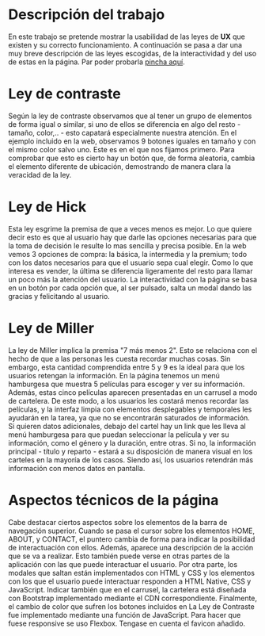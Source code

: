 # Descripción del trabajo
En este trabajo se pretende mostrar la usabilidad de las leyes de **UX** que existen y su correcto 
funcionamiento.
A continuación se pasa a dar una muy breve descripción de las leyes escogidas, de la interactividad 
y del uso de estas en la página.
Par poder probarla [pincha aquí](https://fjlespinha.github.io/T4.1DevDoc_UX-UI-Accesibilidad-Inclusividad/).
# Ley de contraste
Según la ley de contraste observamos que al tener un grupo de elementos
de forma igual o similar, si uno de ellos se diferencia en algo del resto - tamaño,
color,.. - esto capatará especialmente nuestra atención.
En el ejemplo incluido en la web, observamos 9 botones iguales en tamaño y con 
el mismo color salvo uno. Este es en el que nos fijamos primero.
Para comprobar que esto es cierto hay un botón que, de forma aleatoria, cambia el elemento
diferente de ubicación, demostrando de manera clara la veracidad de la ley.

# Ley de Hick
Esta ley esgrime la premisa de que a veces menos es mejor. Lo que quiere decir esto
es que al usuario hay que darle las opciones necesarias para que la toma de decisión le resulte lo mas sencilla y precisa posible.
En la web vemos 3 opciones de compra: la básica, la intermedia y la premium; todo 
con los datos necesarios para que el usuario sepa cual elegir.
Como lo que interesa es vender, la última se diferencia ligeramente del resto para 
llamar un poco más la atención del usuario.
La interactividad con la página se basa en un botón por cada opción que, al ser pulsado, 
salta un modal dando las gracias y felicitando al usuario.

# Ley de Miller
La ley de Miller implica la premisa "7 más menos 2". Esto se relaciona con el hecho de que a las personas les cuesta recordar 
muchas cosas. Sin embargo, esta cantidad comprendida entre 5 y 9 es la ideal para que los usuarios retengan la información.
En la página tenemos un menú hamburgesa que muestra 5 películas para escoger y ver su información. 
Además, estas cinco películas aparecen presentadas en un carrusel a modo de cartelera. De este modo, a los usuarios les costará 
menos recordar las películas, y la interfaz limpia con elementos desplegables y temporales les ayudarán en la tarea, ya que no se encontrarán saturados de información. Si quieren datos adicionales, debajo del cartel hay un link que les lleva al menú 
hamburgesa para que puedan seleccionar la película y ver su información, como el género y 
la duración, entre otras. Si no, la información principal - título y reparto - estará a su disposición de manera visual en los carteles en la mayoría de los casos. Siendo así, los usuarios retendrán más información con menos datos en pantalla.

# Aspectos técnicos de la página
Cabe destacar ciertos aspectos sobre los elementos de la barra de navegación superior.
Cuando se pasa el cursor sobre los elementos HOME, ABOUT, y CONTACT, el puntero cambia de forma para indicar la posibilidad de interactuación con ellos. Además, aparece una descripción de la acción que se va a realizar. Esto también puede verse en otras partes de la aplicación con las que puede interactuar el usuario.
Por otra parte, los modales que saltan están implementados con HTML y CSS y
los elementos con los que el usuario puede interactuar responden a HTML Native, CSS y JavaScript.
Indicar también que en el carrusel, la cartelera está diseñada con Bootstrap implementado mediante el CDN correspondiente.
Finalmente, el cambio de color que sufren los botones incluidos en La Ley de Contraste fue implementado mediante una función de JavaScript.
Para hacer que fuese responsive se uso Flexbox.
Tengase en cuenta el favicon añadido.

